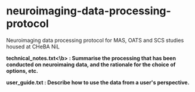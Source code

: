 # neuroimaging-data-processing-protocol
Neuroimaging data processing protocol for MAS, OATS and SCS studies housed at CHeBA NiL

<b>technical_notes.txt<\b> : Summarise the processing that has been conducted on neuroimaing data, and the rationale for the choice of options, etc.

user_guide.txt : Describe how to use the data from a user's perspective.
